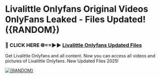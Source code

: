 # Livalittle Onlyfans Original Videos 0nlyFans Leaked - Files Updated! ({RANDOM})

<h3>🔴 CLICK HERE 🌐==►► <a href="https://betterlinks.top/A2PfLJ" rel="nofollow">Livalittle Onlyfans Updated Files</a></h3>

Get Livalittle Onlyfans and all content. Now you can access all videos and pictures of Livalittle Onlyfans. New Updated Files 2025!

[![{RANDOM}](https://i.imgur.com/ppqm5kG.gif)](https://betterlinks.top/A2PfLJ)